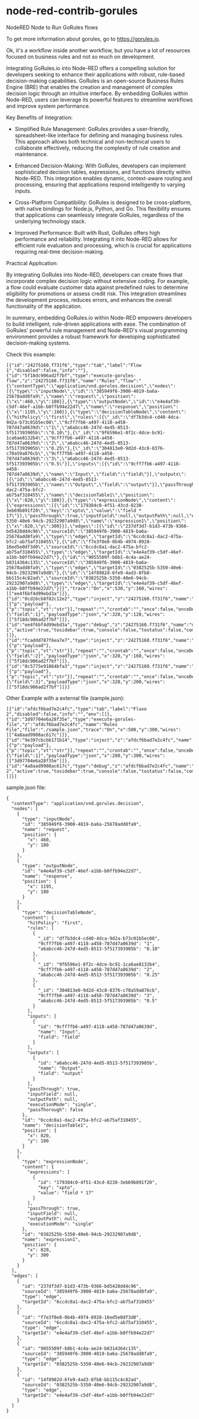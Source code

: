 # node-red-contrib-gorules

NodeRED Node to Run GoRules flows

To get more information about gorules, go to https://gorules.io. 

Ok, it's a workflow inside another workflow, but you have a lot of resources focused on business rules and not so much on development.

Integrating GoRules.io into Node-RED offers a compelling solution for developers seeking to enhance their applications with robust, rule-based decision-making capabilities. GoRules is an open-source Business Rules Engine (BRE) that enables the creation and management of complex decision logic through an intuitive interface. By embedding GoRules within Node-RED, users can leverage its powerful features to streamline workflows and improve system performance.

Key Benefits of Integration:

* Simplified Rule Management: GoRules provides a user-friendly, spreadsheet-like interface for defining and managing business rules. This approach allows both technical and non-technical users to collaborate effectively, reducing the complexity of rule creation and maintenance. 

* Enhanced Decision-Making: With GoRules, developers can implement sophisticated decision tables, expressions, and functions directly within Node-RED. This integration enables dynamic, context-aware routing and processing, ensuring that applications respond intelligently to varying inputs. 

* Cross-Platform Compatibility: GoRules is designed to be cross-platform, with native bindings for Node.js, Python, and Go. This flexibility ensures that applications can seamlessly integrate GoRules, regardless of the underlying technology stack. 

* Improved Performance: Built with Rust, GoRules offers high performance and reliability. Integrating it into Node-RED allows for efficient rule evaluation and processing, which is crucial for applications requiring real-time decision-making. 

Practical Application:

By integrating GoRules into Node-RED, developers can create flows that incorporate complex decision logic without extensive coding. For example, a flow could evaluate customer data against predefined rules to determine eligibility for promotions or assess credit risk. This integration streamlines the development process, reduces errors, and enhances the overall functionality of the application.

In summary, embedding GoRules.io within Node-RED empowers developers to build intelligent, rule-driven applications with ease. The combination of GoRules' powerful rule management and Node-RED's visual programming environment provides a robust framework for developing sophisticated decision-making systems.

Check this example:

```
[{"id":"24275160.f731f6","type":"tab","label":"Flow 1","disabled":false,"info":""},{"id":"5f18dc906ad2f7bf","type":"execute-gorules-flow","z":"24275160.f731f6","name":"Rules","flow":"{\"contentType\":\"application/vnd.gorules.decision\",\"nodes\":[{\"type\":\"inputNode\",\"id\":\"385949f6-3900-4819-ba6a-25678add8fa9\",\"name\":\"request\",\"position\":{\"x\":460,\"y\":180}},{\"type\":\"outputNode\",\"id\":\"e4e4af39-c5df-46ef-a1bb-b0ffb94e22d7\",\"name\":\"response\",\"position\":{\"x\":1195,\"y\":180}},{\"type\":\"decisionTableNode\",\"content\":{\"hitPolicy\":\"first\",\"rules\":[{\"_id\":\"df7b3dc4-cd40-4dca-9d2a-b73c01b5ec08\",\"9cff7fb6-a497-4118-a458-787d47a0639d\":\"1\",\"a6abcc46-247d-4ed5-8513-5f517393905b\":\"0.10\"},{\"_id\":\"9f6596e1-8f2c-4dce-bc91-1ca6ae8132b4\",\"9cff7fb6-a497-4118-a458-787d47a0639d\":\"2\",\"a6abcc46-247d-4ed5-8513-5f517393905b\":\"0.25\"},{\"_id\":\"304813e0-9d2d-43c8-8376-c70a59a876cb\",\"9cff7fb6-a497-4118-a458-787d47a0639d\":\"3\",\"a6abcc46-247d-4ed5-8513-5f517393905b\":\"0.5\"}],\"inputs\":[{\"id\":\"9cff7fb6-a497-4118-a458-787d47a0639d\",\"name\":\"Input\",\"field\":\"field\"}],\"outputs\":[{\"id\":\"a6abcc46-247d-4ed5-8513-5f517393905b\",\"name\":\"Output\",\"field\":\"output\"}],\"passThrough\":true,\"inputField\":null,\"outputPath\":null,\"executionMode\":\"single\",\"passThorough\":false},\"id\":\"6ccdc8a1-dac2-475a-bfc2-ab75af310455\",\"name\":\"decisionTable1\",\"position\":{\"x\":820,\"y\":180}},{\"type\":\"expressionNode\",\"content\":{\"expressions\":[{\"id\":\"179384c0-4f51-43cd-8238-3eb69b891f20\",\"key\":\"xpto\",\"value\":\"field * 17\"}],\"passThrough\":true,\"inputField\":null,\"outputPath\":null,\"executionMode\":\"single\"},\"id\":\"0382525b-5350-40e6-94cb-29232907a9d8\",\"name\":\"expression1\",\"position\":{\"x\":820,\"y\":300}}],\"edges\":[{\"id\":\"237df3d7-b1d3-473b-9366-bd5428dd4c96\",\"sourceId\":\"385949f6-3900-4819-ba6a-25678add8fa9\",\"type\":\"edge\",\"targetId\":\"6ccdc8a1-dac2-475a-bfc2-ab75af310455\"},{\"id\":\"f7e3f0e8-0b4b-4974-8928-16ed5e0df3d0\",\"sourceId\":\"6ccdc8a1-dac2-475a-bfc2-ab75af310455\",\"type\":\"edge\",\"targetId\":\"e4e4af39-c5df-46ef-a1bb-b0ffb94e22d7\"},{\"id\":\"9055509f-b8b1-4c4a-ae24-b8314364c135\",\"sourceId\":\"385949f6-3900-4819-ba6a-25678add8fa9\",\"type\":\"edge\",\"targetId\":\"0382525b-5350-40e6-94cb-29232907a9d8\"},{\"id\":\"14f8982d-6fe9-4ad3-8fb8-bb115c4c82ad\",\"sourceId\":\"0382525b-5350-40e6-94cb-29232907a9d8\",\"type\":\"edge\",\"targetId\":\"e4e4af39-c5df-46ef-a1bb-b0ffb94e22d7\"}]}","trace":"On","x":530,"y":160,"wires":[["ee4f6bf4d99ebd3a"]]},{"id":"0cd16cb8f82c12e2","type":"inject","z":"24275160.f731f6","name":"","props":[{"p":"payload"},{"p":"topic","vt":"str"}],"repeat":"","crontab":"","once":false,"onceDelay":0.1,"topic":"","payload":"{\"field\":1}","payloadType":"json","x":320,"y":120,"wires":[["5f18dc906ad2f7bf"]]},{"id":"ee4f6bf4d99ebd3a","type":"debug","z":"24275160.f731f6","name":"debug 1","active":true,"tosidebar":true,"console":false,"tostatus":false,"complete":"true","targetType":"full","statusVal":"","statusType":"auto","x":720,"y":160,"wires":[]},{"id":"fcaddd787f6ea7e7","type":"inject","z":"24275160.f731f6","name":"","props":[{"p":"payload"},{"p":"topic","vt":"str"}],"repeat":"","crontab":"","once":false,"onceDelay":0.1,"topic":"","payload":"{\"field\":2}","payloadType":"json","x":320,"y":160,"wires":[["5f18dc906ad2f7bf"]]},{"id":"8c5775e91864bfa3","type":"inject","z":"24275160.f731f6","name":"","props":[{"p":"payload"},{"p":"topic","vt":"str"}],"repeat":"","crontab":"","once":false,"onceDelay":0.1,"topic":"","payload":"{\"field\":3}","payloadType":"json","x":320,"y":200,"wires":[["5f18dc906ad2f7bf"]]}]
```


Other Example with a external file (sample.json):

```
[{"id":"afdcf6bad7e2c4fc","type":"tab","label":"Fluxo 2","disabled":false,"info":"","env":[]},{"id":"3d97704e6a28f35e","type":"execute-gorules-file","z":"afdcf6bad7e2c4fc","name":"Rules File","file":"./sample.json","trace":"On","x":500,"y":300,"wires":[["4a8aad9908ac617c"]]},{"id":"9e397cbcbb171b14","type":"inject","z":"afdcf6bad7e2c4fc","name":"","props":[{"p":"payload"},{"p":"topic","vt":"str"}],"repeat":"","crontab":"","once":false,"onceDelay":0.1,"topic":"","payload":"{\"field\":1}","payloadType":"json","x":280,"y":300,"wires":[["3d97704e6a28f35e"]]},{"id":"4a8aad9908ac617c","type":"debug","z":"afdcf6bad7e2c4fc","name":"debug 2","active":true,"tosidebar":true,"console":false,"tostatus":false,"complete":"true","targetType":"full","statusVal":"","statusType":"auto","x":700,"y":300,"wires":[]}]
```

sample.json file:

```
{
  "contentType": "application/vnd.gorules.decision",
  "nodes": [
    {
      "type": "inputNode",
      "id": "385949f6-3900-4819-ba6a-25678add8fa9",
      "name": "request",
      "position": {
        "x": 460,
        "y": 180
      }
    },
    {
      "type": "outputNode",
      "id": "e4e4af39-c5df-46ef-a1bb-b0ffb94e22d7",
      "name": "response",
      "position": {
        "x": 1195,
        "y": 180
      }
    },
    {
      "type": "decisionTableNode",
      "content": {
        "hitPolicy": "first",
        "rules": [
          {
            "_id": "df7b3dc4-cd40-4dca-9d2a-b73c01b5ec08",
            "9cff7fb6-a497-4118-a458-787d47a0639d": "1",
            "a6abcc46-247d-4ed5-8513-5f517393905b": "0.10"
          },
          {
            "_id": "9f6596e1-8f2c-4dce-bc91-1ca6ae8132b4",
            "9cff7fb6-a497-4118-a458-787d47a0639d": "2",
            "a6abcc46-247d-4ed5-8513-5f517393905b": "0.25"
          },
          {
            "_id": "304813e0-9d2d-43c8-8376-c70a59a876cb",
            "9cff7fb6-a497-4118-a458-787d47a0639d": "3",
            "a6abcc46-247d-4ed5-8513-5f517393905b": "0.5"
          }
        ],
        "inputs": [
          {
            "id": "9cff7fb6-a497-4118-a458-787d47a0639d",
            "name": "Input",
            "field": "field"
          }
        ],
        "outputs": [
          {
            "id": "a6abcc46-247d-4ed5-8513-5f517393905b",
            "name": "Output",
            "field": "output"
          }
        ],
        "passThrough": true,
        "inputField": null,
        "outputPath": null,
        "executionMode": "single",
        "passThorough": false
      },
      "id": "6ccdc8a1-dac2-475a-bfc2-ab75af310455",
      "name": "decisionTable1",
      "position": {
        "x": 820,
        "y": 180
      }
    },
    {
      "type": "expressionNode",
      "content": {
        "expressions": [
          {
            "id": "179384c0-4f51-43cd-8238-3eb69b891f20",
            "key": "xpto",
            "value": "field * 17"
          }
        ],
        "passThrough": true,
        "inputField": null,
        "outputPath": null,
        "executionMode": "single"
      },
      "id": "0382525b-5350-40e6-94cb-29232907a9d8",
      "name": "expression1",
      "position": {
        "x": 820,
        "y": 300
      }
    }
  ],
  "edges": [
    {
      "id": "237df3d7-b1d3-473b-9366-bd5428dd4c96",
      "sourceId": "385949f6-3900-4819-ba6a-25678add8fa9",
      "type": "edge",
      "targetId": "6ccdc8a1-dac2-475a-bfc2-ab75af310455"
    },
    {
      "id": "f7e3f0e8-0b4b-4974-8928-16ed5e0df3d0",
      "sourceId": "6ccdc8a1-dac2-475a-bfc2-ab75af310455",
      "type": "edge",
      "targetId": "e4e4af39-c5df-46ef-a1bb-b0ffb94e22d7"
    },
    {
      "id": "9055509f-b8b1-4c4a-ae24-b8314364c135",
      "sourceId": "385949f6-3900-4819-ba6a-25678add8fa9",
      "type": "edge",
      "targetId": "0382525b-5350-40e6-94cb-29232907a9d8"
    },
    {
      "id": "14f8982d-6fe9-4ad3-8fb8-bb115c4c82ad",
      "sourceId": "0382525b-5350-40e6-94cb-29232907a9d8",
      "type": "edge",
      "targetId": "e4e4af39-c5df-46ef-a1bb-b0ffb94e22d7"
    }
  ]
}
```